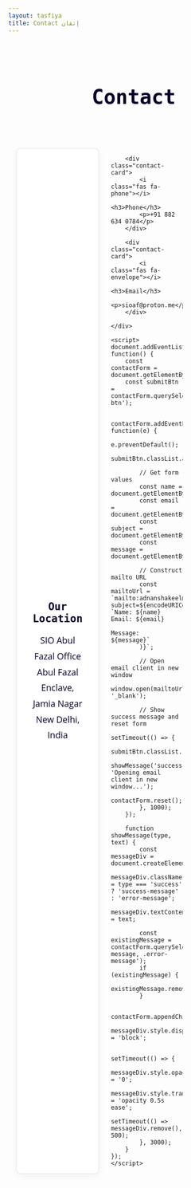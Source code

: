 ```yaml
---
layout: tasfiya
title: Contact إتقان
---
```


<style>
/* Add Thuluth font */
@import url('https://fonts.googleapis.com/css2?family=Amiri:wght@400;700&display=swap');

.thuluth-text {
    font-family: 'Amiri', serif;
    font-size: 1.8em;
    background: linear-gradient(45deg, #957718, #e2c27d);
    -webkit-background-clip: text;
    -webkit-text-fill-color: transparent;
    display: inline-block;
    font-weight: 700;
    filter: drop-shadow(2px 2px 4px rgba(149, 119, 24, 0.3));
}

@media (max-width: 768px) {
    .thuluth-text {
        font-size: 1.5em;
    }
}

.islamic-decoration {
    position: relative;
    text-align: center;
    padding: 2rem 0;
    margin-bottom: 3rem;
    overflow: hidden;
}

.islamic-decoration h1 {
    color: #07002c;
    font-size: 2.5rem;
    font-family: 'Almarena Mono', monospace;
    position: relative;
    z-index: 1;
    margin-bottom: 0;
    display: inline-block;
}

@media (max-width: 768px) {
    .islamic-decoration {
        padding: 1.5rem 0;
        margin-bottom: 2rem;
    }

    .islamic-decoration h1 {
        font-size: 2rem;
    }
}

@media (max-width: 480px) {
    .islamic-decoration {
        padding: 1rem 0;
        margin-bottom: 1.5rem;
    }

    .islamic-decoration h1 {
        font-size: 1.5rem;
    }
}

.contact-content {
    max-width: 1000px;
    margin: 0 auto;
    padding: 0 1rem;
    display: flex;
    flex-direction: column;
    align-items: center;
    justify-content: center;
    width: 100%;
}

.contact-info {
    display: grid;
    gap: 1.5rem;
    margin-bottom: 3rem;
    width: 100%;
    justify-content: center;
    grid-template-columns: repeat(auto-fit, minmax(250px, 300px));
}

.contact-card {
    background: #ffffff;
    padding: 2rem;
    border-radius: 8px;
    text-align: center;
    display: flex;
    flex-direction: column;
    align-items: center;
    justify-content: center;
    border: 1px solid rgba(16, 3, 47, 0.1);
    box-shadow: 0 4px 15px rgba(16, 3, 47, 0.05);
    transition: all 0.3s ease;
}

.contact-card:hover {
    transform: translateY(-5px);
    box-shadow: 0 8px 25px rgba(16, 3, 47, 0.12);
    border-color: rgba(16, 3, 47, 0.25);
}

.contact-card i {
    font-size: 2rem;
    margin-bottom: 1rem;
    display: block;
    background: linear-gradient(45deg, #957718, #e2c27d);
    -webkit-background-clip: text;
    -webkit-text-fill-color: transparent;
    filter: drop-shadow(2px 2px 4px rgba(149, 119, 24, 0.3));
}

.contact-card h3 {
    color: #07002c;
    margin-bottom: 1rem;
    font-size: 1.3rem;
    width: 100%;
    text-align: center;
    font-family: 'Almarena Mono', monospace;
}

.contact-card p {
    color: #07002c;
    line-height: 1.8;
    font-size: 1.1rem;
    text-align: center;
    width: 100%;
    margin: 0;
    font-family: 'Open Sans', sans-serif;
}

.contact-form {
    background: #ffffff;
    padding: 2rem;
    border-radius: 8px;
    border: 1px solid rgba(16, 3, 47, 0.1);
    box-shadow: 0 4px 15px rgba(16, 3, 47, 0.05);
}

.contact-form h2 {
    color: #07002c;
    margin-bottom: 2rem;
    text-align: center;
    font-size: 1.8rem;
    font-family: 'Almarena Mono', monospace;
}

.form-group {
    margin-bottom: 1.5rem;
}

.form-group label {
    display: block;
    color: #07002c;
    margin-bottom: 0.5rem;
    font-size: 1.1rem;
    font-family: 'Open Sans', sans-serif;
}

.form-group input,
.form-group textarea {
    width: 100%;
    padding: 0.8rem;
    background: #ffffff;
    border: 1px solid rgba(16, 3, 47, 0.1);
    border-radius: 8px;
    color: #07002c;
    font-size: 1.1rem;
    transition: all 0.3s ease;
    font-family: 'Open Sans', sans-serif;
}

.form-group input:focus,
.form-group textarea:focus {
    outline: none;
    border-color: #957718;
    box-shadow: 0 0 0 2px rgba(149, 119, 24, 0.2);
}

.submit-btn {
    width: 100%;
    padding: 1rem;
    background: linear-gradient(45deg, #957718, #e2c27d);
    border: none;
    border-radius: 8px;
    color: #ffffff;
    font-size: 1.1rem;
    cursor: pointer;
    transition: all 0.3s ease;
    display: flex;
    align-items: center;
    justify-content: center;
    gap: 0.5rem;
    font-family: 'Almarena Mono', monospace;
    box-shadow: 0 4px 15px rgba(149, 119, 24, 0.2);
}

.submit-btn:hover {
    transform: translateY(-2px);
    box-shadow: 0 8px 25px rgba(149, 119, 24, 0.3);
    background: linear-gradient(45deg, #8b6e17, #d4b76f);
}

@media (min-width: 768px) {
    .contact-info {
        grid-template-columns: repeat(3, 1fr);
    }
}

@media (max-width: 768px) {
    .contact-info {
        grid-template-columns: 1fr;
        max-width: 100%;
        padding: 0 1rem;
    }
    
    .contact-card {
        width: 100%;
        max-width: 350px;
        margin: 0 auto;
    }
    
    .contact-card,
    .contact-form {
        padding: 1.5rem;
    }
    
    .contact-card h3 {
        font-size: 1.2rem;
    }
    
    .contact-card p {
        font-size: 1rem;
    }
    
    .contact-form h2 {
        font-size: 1.5rem;
    }
    
    .form-group label {
        font-size: 1rem;
    }
    
    .form-group input,
    .form-group textarea {
        font-size: 1rem;
        padding: 0.7rem;
    }
    
    .submit-btn {
        padding: 0.8rem;
        font-size: 1rem;
    }
}

@media (max-width: 480px) {
    .contact-card {
        padding: 1.25rem;
    }
    
    .contact-form {
        padding: 1.25rem;
    }
    
    .contact-form h2 {
        font-size: 1.3rem;
    }
}

.success-message,
.error-message {
    display: none;
    padding: 1rem;
    border-radius: 8px;
    margin-top: 1rem;
    text-align: center;
    font-family: 'Open Sans', sans-serif;
}

.success-message {
    background: rgba(0, 255, 0, 0.05);
    border: 1px solid rgba(0, 255, 0, 0.2);
    color: #07002c;
}

.error-message {
    background: rgba(255, 0, 0, 0.05);
    border: 1px solid rgba(255, 0, 0, 0.2);
    color: #07002c;
}
</style>

<div class="islamic-decoration">
    <h1>Contact</h1>
</div>

<div class="contact-content">
    <div class="contact-info">
        <div class="contact-card">
            <i class="fas fa-map-marker-alt"></i>
            <h3>Our Location</h3>
            <p>SIO Abul Fazal Office<br>Abul Fazal Enclave, Jamia Nagar<br>New Delhi, India</p>
        </div>

        <div class="contact-card">
            <i class="fas fa-phone"></i>
            <h3>Phone</h3>
            <p>+91 882 634 0784</p>
        </div>

        <div class="contact-card">
            <i class="fas fa-envelope"></i>
            <h3>Email</h3>
            <p>sioaf@proton.me</p>
        </div>

    </div>

    <script>
    document.addEventListener('DOMContentLoaded', function() {
        const contactForm = document.getElementById('contactForm');
        const submitBtn = contactForm.querySelector('.submit-btn');
        
        contactForm.addEventListener('submit', function(e) {
            e.preventDefault();
            submitBtn.classList.add('loading');
            
            // Get form values
            const name = document.getElementById('name').value;
            const email = document.getElementById('email').value;
            const subject = document.getElementById('subject').value;
            const message = document.getElementById('message').value;
            
            // Construct mailto URL
            const mailtoUrl = `mailto:adnanshakeel@pm.me?subject=${encodeURIComponent(subject)}&body=${encodeURIComponent(
    `Name: ${name}
    Email: ${email}

    Message:
    ${message}`
            )}`;
            
            // Open email client in new window
            window.open(mailtoUrl, '_blank');
            
            // Show success message and reset form
            setTimeout(() => {
                submitBtn.classList.remove('loading');
                showMessage('success', 'Opening email client in new window...');
                contactForm.reset();
            }, 1000);
        });
        
        function showMessage(type, text) {
            const messageDiv = document.createElement('div');
            messageDiv.className = type === 'success' ? 'success-message' : 'error-message';
            messageDiv.textContent = text;
            
            const existingMessage = contactForm.querySelector('.success-message, .error-message');
            if (existingMessage) {
                existingMessage.remove();
            }
            
            contactForm.appendChild(messageDiv);
            messageDiv.style.display = 'block';
            
            setTimeout(() => {
                messageDiv.style.opacity = '0';
                messageDiv.style.transition = 'opacity 0.5s ease';
                setTimeout(() => messageDiv.remove(), 500);
            }, 3000);
        }
    });
    </script> 